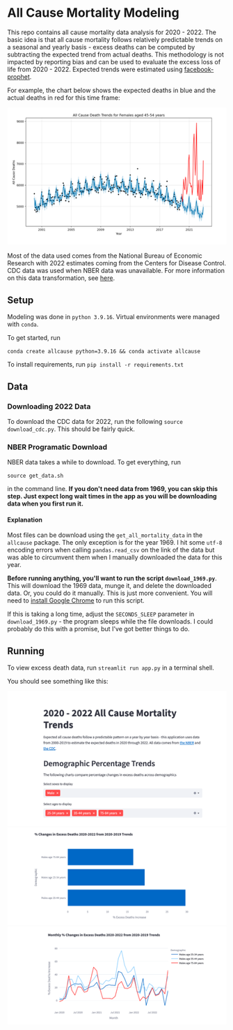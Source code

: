 # All Cause Mortality Modeling

This repo contains all cause mortality data analysis for 2020 - 2022. 
The basic idea is that all cause mortality follows relatively predictable
trends on a seasonal and yearly basis - excess deaths can be computed
by subtracting the expected trend from actual deaths. This methodology 
is not impacted by reporting bias and can be used to evaluate the excess
loss of life from 2020 - 2022. Expected trends were estimated using [facebook-prophet](https://facebook.github.io/prophet/).

For example, the chart below shows the expected deaths in blue and the
actual deaths in red for this time frame:

![alt text](images/trend.png)


Most of the data used comes from the National Bureau of Economic Research with
2022 estimates coming from the Centers for Disease Control. CDC data
was used when NBER data was unavailable. For more information on this
data transformation, see [here](modeling/nber_data_approximation.ipynb).


## Setup

Modeling was done in `python 3.9.16`. Virtual environments
were managed with `conda`. 

To get started, run 

```
conda create allcause python=3.9.16 && conda activate allcause
```

To install requirements, run `pip install -r requirements.txt`

## Data 

### Downloading 2022 Data

To download the CDC data for 2022, run the following `source download_cdc.py`.
This should be fairly quick. 

### NBER Programatic Download

NBER data takes a while to download. To get everything, run
 
```
source get_data.sh
```

in the command line. 
**If you don't need data from 1969, you can skip this step. Just expect
long wait times in the app as you will be downloading data when you first 
run it.**

#### Explanation
Most files can be download using the `get_all_mortality_data`
in the `allcause` package. The only exception is for the year 1969.
I hit some `utf-8` encoding errors when calling `pandas.read_csv`
on the link of the data but was able to circumvent them when I manually 
downloaded the data for this year. 

**Before running anything, you'll want to run the script `download_1969.py`**. 
This will download the 1969 data, munge it, and delete the downloaded
data. Or, you could do it manually. This is just more convenient. You will 
need to [install Google Chrome](https://www.google.com/chrome/dr/download/?brand=SLLM&geo=US&gclid=CjwKCAiAxvGfBhB-EiwAMPakqqmyw6YWuXBhWu9TCAEIlccn-nrh3fC6w6p1mlhsbEovVZlgVwhG9RoCzNwQAvD_BwE&gclsrc=aw.ds)
to run this script. 

If this is taking a long time, adjust the `SECONDS_SLEEP` parameter in
`download_1969.py` - the program sleeps while the file downloads. I could
probably do this with a promise, but I've got better things to do. 

## Running

To view excess death data, run `streamlit run app.py` in a terminal shell.

You should see something like this:

![alt text](images/app1.png)
![alt text](images/app2.png)
![alt text](images/app3.png)